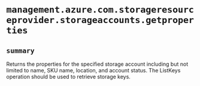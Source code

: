 # `management.azure.com.storageresourceprovider.storageaccounts.getproperties`

## `summary`
Returns the properties for the specified storage account including but not limited to name, SKU name, location, and account status. The ListKeys operation should be used to retrieve storage keys.



